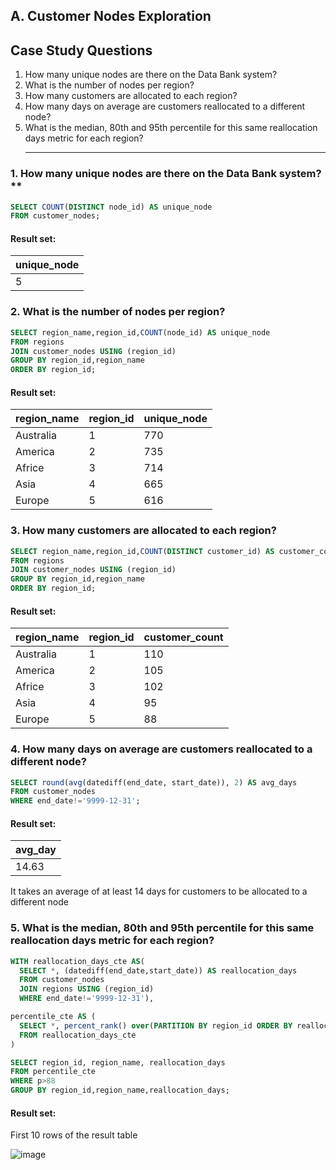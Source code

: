 ## A. Customer Nodes Exploration

## Case Study Questions
1. How many unique nodes are there on the Data Bank system?
2. What is the number of nodes per region?
3. How many customers are allocated to each region?
4. How many days on average are customers reallocated to a different node?
5. What is the median, 80th and 95th percentile for this same reallocation days metric for each region?
   ***

### 1. How many unique nodes are there on the Data Bank system?**

```sql
SELECT COUNT(DISTINCT node_id) AS unique_node
FROM customer_nodes;
```
#### Result set:
| unique_node | 
| ----------- | 
| 5           | 

### 2. What is the number of nodes per region?
```sql
SELECT region_name,region_id,COUNT(node_id) AS unique_node
FROM regions
JOIN customer_nodes USING (region_id)
GROUP BY region_id,region_name
ORDER BY region_id;
```
#### Result set:
| region_name | region_id | unique_node   |
| ----------- | --------  | ------------- |
| Australia   | 1         | 770           |
| America     | 2         | 735           |
| Africe      | 3         | 714           |
| Asia        | 4         | 665           |
| Europe      | 5         | 616           |

### 3. How many customers are allocated to each region?
```sql
SELECT region_name,region_id,COUNT(DISTINCT customer_id) AS customer_count
FROM regions
JOIN customer_nodes USING (region_id)
GROUP BY region_id,region_name
ORDER BY region_id;
```
#### Result set:
| region_name | region_id | customer_count |
| ----------- | --------  | -------------  |
| Australia   | 1         | 110            |
| America     | 2         | 105            |
| Africe      | 3         | 102            |
| Asia        | 4         | 95             |
| Europe      | 5         | 88             |

### 4. How many days on average are customers reallocated to a different node?
```sql
SELECT round(avg(datediff(end_date, start_date)), 2) AS avg_days
FROM customer_nodes
WHERE end_date!='9999-12-31';
```
#### Result set:

| avg_day | 
| ------- | 
| 14.63   | 

It takes an average of at least 14 days for customers to be allocated to a different node

### 5. What is the median, 80th and 95th percentile for this same reallocation days metric for each region?
```sql
WITH reallocation_days_cte AS(
  SELECT *, (datediff(end_date,start_date)) AS reallocation_days
  FROM customer_nodes 
  JOIN regions USING (region_id)
  WHERE end_date!='9999-12-31'),

percentile_cte AS (
  SELECT *, percent_rank() over(PARTITION BY region_id ORDER BY reallocation_days) * 100 AS p
  FROM reallocation_days_cte
)

SELECT region_id, region_name, reallocation_days
FROM percentile_cte
WHERE p>88
GROUP BY region_id,region_name,reallocation_days;
```

#### Result set:

First 10 rows of the result table

![image](https://github.com/YiWeiOh/8Weeks_SQL_challenge---MySQL/assets/100756361/fd034f6e-3df4-4540-8206-f34bedee65d0)

